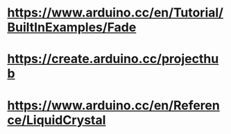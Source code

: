 # https://www.arduino.cc/en/Tutorial/BuiltInExamples/Fade
# https://create.arduino.cc/projecthub
# https://www.arduino.cc/en/Reference/LiquidCrystal



